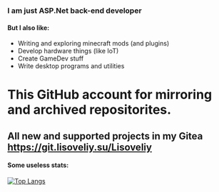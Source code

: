 ### I am just <b>ASP.Net</b> back-end developer

#### But I also like:
- Writing and exploring minecraft mods (and plugins)
- Develop hardware things (like IoT)
- Create GameDev stuff
- Write desktop programs and utilities

# This GitHub account for mirroring and archived repositorites. 
## All new and supported projects in my Gitea https://git.lisoveliy.su/Lisoveliy

#### Some useless stats:
[![Top Langs](https://github-readme-stats.vercel.app/api/top-langs/?username=lisoveliy&count_private=true&theme=transparent&layout=compact&hide=asp.net,shaderlab,hlsl)](https://github.com/anuraghazra/github-readme-stats)
